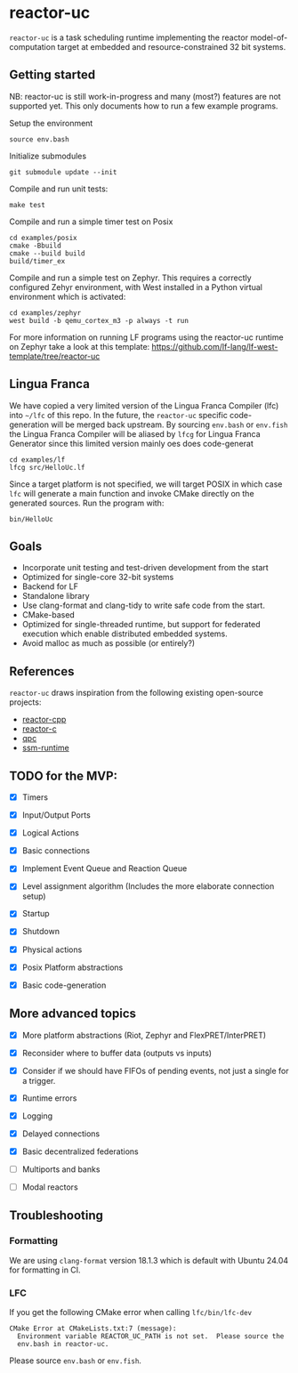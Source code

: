# reactor-uc
`reactor-uc` is a task scheduling runtime implementing the reactor
model-of-computation target at embedded and resource-constrained 32 bit systems.

## Getting started

NB: reactor-uc is still work-in-progress and many (most?) features are not supported
yet. This only documents how to run a few example programs.

Setup the environment
```
source env.bash
```

Initialize submodules
```
git submodule update --init
```

Compile and run unit tests:
```
make test
```

Compile and run a simple timer test on Posix
```
cd examples/posix
cmake -Bbuild
cmake --build build
build/timer_ex
```

Compile and run a simple test on Zephyr. This requires a correctly configured
Zehyr environment, with West installed in a Python virtual environment which is
activated:

```
cd examples/zephyr
west build -b qemu_cortex_m3 -p always -t run
```

For more information on running LF programs using the reactor-uc runtime on 
Zephyr take a look at this template: https://github.com/lf-lang/lf-west-template/tree/reactor-uc

## Lingua Franca
We have copied a very limited version of the Lingua Franca Compiler (lfc) into
`~/lfc` of this repo. In the future, the `reactor-uc` specific code-generation
will be merged back upstream. By sourcing `env.bash` or `env.fish` the Lingua
Franca Compiler will be aliased by `lfcg` for Lingua Franca Generator since this
limited version mainly oes does code-generat

```
cd examples/lf
lfcg src/HelloUc.lf
```

Since a target platform is not specified, we will target POSIX in which case
`lfc` will generate a main function and invoke CMake directly on the generated
sources. Run the program with:

```
bin/HelloUc
```

## Goals
- Incorporate unit testing and test-driven development from the start
- Optimized for single-core 32-bit systems
- Backend for LF
- Standalone library
- Use clang-format and clang-tidy to write safe code from the start.
- CMake-based
- Optimized for single-threaded runtime, but support for federated execution
which enable distributed embedded systems.
- Avoid malloc as much as possible (or entirely?)

## References
`reactor-uc` draws inspiration from the following existing open-source projects:
- [reactor-cpp](https://github.com/lf-lang/reactor-cpp)
- [reactor-c](https://github.com/lf-lang/reactor-c)
- [qpc](https://github.com/QuantumLeaps/qpc)
- [ssm-runtime](https://github.com/QuantumLeaps/qpc)

## TODO for the MVP:
- [x] Timers
- [x] Input/Output Ports
- [x] Logical Actions
- [x] Basic connections
- [x] Implement Event Queue and Reaction Queue
- [x] Level assignment algorithm (Includes the more elaborate connection setup)
- [x] Startup
- [x] Shutdown
- [x] Physical actions
- [x] Posix Platform abstractions
- [x] Basic code-generation


## More advanced topics
- [x] More platform abstractions (Riot, Zephyr and FlexPRET/InterPRET)
- [x] Reconsider where to buffer data (outputs vs inputs)
- [x] Consider if we should have FIFOs of pending events, not just a single for a trigger.
- [x] Runtime errors
- [x] Logging
- [x] Delayed connections
- [x] Basic decentralized federations
- [ ] Multiports and banks
- [ ] Modal reactors


## Troubleshooting

### Formatting
We are using `clang-format` version 18.1.3 which is default with Ubuntu 24.04 for formatting in CI.

### LFC

If you get the following CMake error when calling `lfc/bin/lfc-dev`
```
CMake Error at CMakeLists.txt:7 (message):
  Environment variable REACTOR_UC_PATH is not set.  Please source the
  env.bash in reactor-uc.
```

Please source `env.bash` or `env.fish`. 

